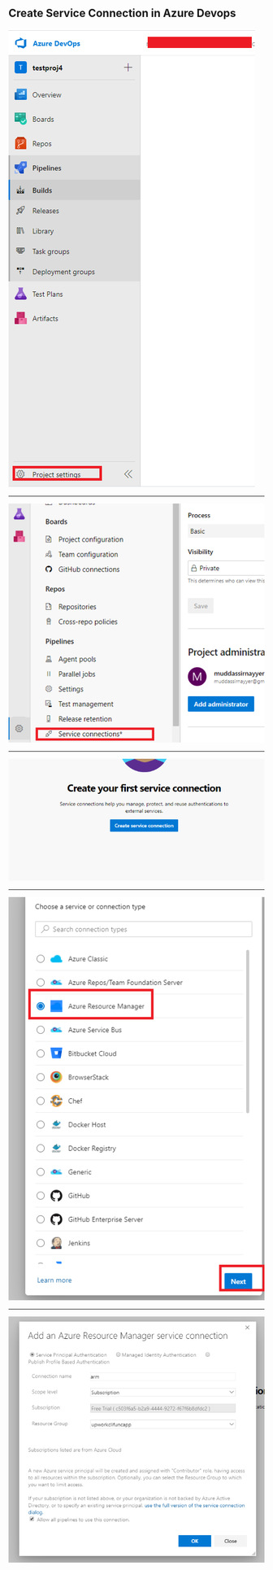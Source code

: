 ## Create Service Connection in Azure Devops

![](https://github.com/MuddassirNayyer/CreateServiceConnection/blob/master/az1.PNG)

------------------------------------------------------------------------------------------------------------------------------------------

![](https://github.com/MuddassirNayyer/CreateServiceConnection/blob/master/az2.PNG)

------------------------------------------------------------------------------------------------------------------------------------------

![](https://github.com/MuddassirNayyer/CreateServiceConnection/blob/master/az3.PNG)

------------------------------------------------------------------------------------------------------------------------------------------

![](https://github.com/MuddassirNayyer/CreateServiceConnection/blob/master/az4.PNG)

------------------------------------------------------------------------------------------------------------------------------------------

![](https://github.com/MuddassirNayyer/CreateServiceConnection/blob/master/az5.PNG)
